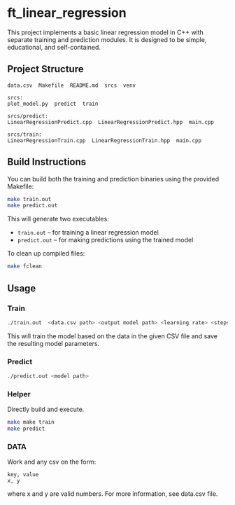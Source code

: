 
# ft_linear_regression

This project implements a basic linear regression model in C++ with separate training and prediction modules. It is designed to be simple, educational, and self-contained.

## Project Structure

```
data.csv  Makefile  README.md  srcs  venv

srcs:
plot_model.py  predict  train

srcs/predict:
LinearRegressionPredict.cpp  LinearRegressionPredict.hpp  main.cpp

srcs/train:
LinearRegressionTrain.cpp  LinearRegressionTrain.hpp  main.cpp
```

## Build Instructions

You can build both the training and prediction binaries using the provided Makefile:

```bash
make train.out
make predict.out
```

This will generate two executables:
- `train.out` – for training a linear regression model
- `predict.out` – for making predictions using the trained model

To clean up compiled files:

```bash
make fclean
```

## Usage

### Train

```bash
./train.out  <data.csv path> <output model path> <learning rate> <steps>
```

This will train the model based on the data in the given CSV file and save the resulting model parameters.

### Predict

```bash
./predict.out <model path>
```

### Helper

Directly build and execute.

```bash
make make train
make predict
```

### DATA

Work and any csv on the form:

```
key, value
x, y
```

where x and y are valid numbers. For more information, see data.csv file.